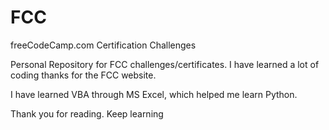 # FCC
freeCodeCamp.com Certification Challenges

Personal Repository for FCC challenges/certificates. 
I have learned a lot of coding thanks for the FCC website.

I have learned VBA through MS Excel, which helped me learn Python.

Thank you for reading.
Keep learning
